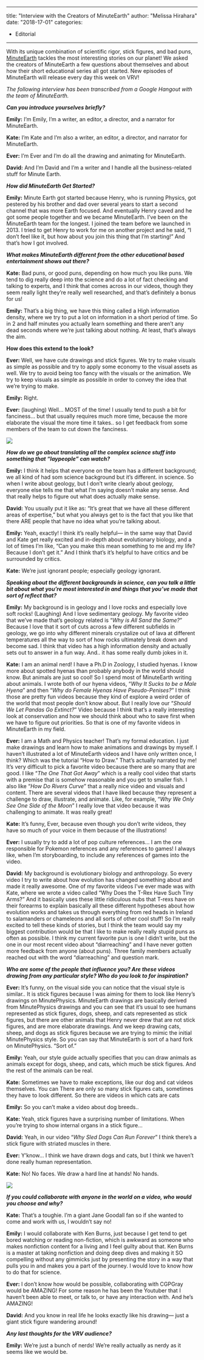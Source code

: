 
---
title: "Interview with the Creators of MinuteEarth"
author: "Melissa Hirahara"
date: "2018-17-01"
categories:
- Editorial
---

With its unique combination of scientific rigor, stick figures, and bad puns, [MinuteEarth](https://vrv.co/series/G6Q47NG7R/MinuteEarth-Explains-the-World?utm_source=editorial_vrv&amp;utm_medium=vrv_blog&amp;utm_campaign=vrv-linking&amp;referrer=editorial_vrv_vrv_blog_vrv-linking) tackles the most interesting stories on our planet! We asked the creators of MinuteEarth a few questions about themselves and about how their short educational series all got started. New episodes of MinuteEarth will release every day this week on VRV!

*The following interview has been transcribed from a Google Hangout with the team of MinuteEarth.*

***Can you introduce yourselves briefly?***

**Emily:** I&#8217;m Emily, I&#8217;m a writer, an editor, a director, and a narrator for MinuteEarth.

**Kate:** I&#8217;m Kate and I&#8217;m also a writer, an editor, a director, and narrator for MinuteEarth.

**Ever:** I&#8217;m Ever and I&#8217;m do all the drawing and animating for MinuteEarth.

**David:** And I&#8217;m David and I&#8217;m a writer and I handle all the business-related stuff for Minute Earth.

***How did MinuteEarth Get Started?***

**Emily:** Minute Earth got started because Henry, who is running Physics, got pestered by his brother and dad over several years to start a second channel that was more Earth focused. And eventually Henry caved and he got some people together and we became MinuteEarth. I’ve been on the MinuteEarth team for the longest. I joined the team before we launched in 2013. I tried to get Henry to work for me on another project and he said, “I don’t feel like it, but how about you join this thing that I’m starting!&#8221; And that’s how I got involved.

***What makes MinuteEarth different from the other educational based entertainment shows out there?***

**Kate:** Bad puns, or good puns, depending on how much you like puns. We tend to dig really deep into the science and do a lot of fact checking and talking to experts, and I think that comes across in our videos, though they seem really light they’re really well researched, and that’s definitely a bonus for us!

**Emily:** That’s a big thing, we have this thing called a High information density, where we try to put a lot on information in a short period of time. So in 2 and half minutes you actually learn something and there aren’t any dead seconds where we’re just talking about nothing. At least, that’s always the aim.

**How does this extend to the look?**

**Ever:** Well, we have cute drawings and stick figures. We try to make visuals as simple as possible and try to apply some economy to the visual assets as well. We try to avoid being too fancy with the visuals or the animation. We try to keep visuals as simple as possible in order to convey the idea that we’re trying to make.

**Emily:** Right.

**Ever:** (laughing) Well… MOST of the time! I usually tend to push a bit for fanciness… but that usually requires much more time, because the more elaborate the visual the more time it takes.. so I get feedback from some members of the team to cut down the fanciness.

![](https://i0.wp.com/vrvblog.co/wp-content/uploads/2018/01/Screen-Shot-2018-01-17-at-9.22.27-AM.png?resize=1170%2C658&#038;ssl=1)

***How do we go about translating all the complex science stuff into something that “laypeople” can watch?***

**Emily:** I think it helps that everyone on the team has a different background; we all kind of had som science background but it’s different. in science. So when I write about geology, but I don’t write clearly about geology, everyone else tells me that what I’m saying doesn’t make any sense. And that really helps to figure out what does actually make sense.

**David:** You usually put it like as: “It’s great that we have all these different areas of expertise,” but what you always get to is the fact that you like that there ARE people that have no idea what you’re talking about.

**Emily:** Yeah, exactly! I think it’s really helpful— in the same way that David and Kate get really excited and in-depth about evolutionary biology, and a lot of times I’m like, “Can you make this mean something to me and my life? Because I don’t get it.” And I think that’s it’s helpful to have critics and be surrounded by critics.

**Kate:** We’re just ignorant people; especially geology ignorant.

***Speaking about the different backgrounds in science, can you talk a little bit about what you’re most interested in and things that you&#8217;ve made that sort of reflect that?***

**Emily:** My background is in geology and I love rocks and especially love soft rocks! (Laughing) And I love sedimentary geology. My favorite video that we’ve made that’s geology related is “*Why is All Sand the Same?*” Because I love that it sort of cuts across a few different subfields in geology, we go into why different minerals crystalize out of lava at different temperatures all the way to sort of how rocks ultimately break down and become sad. I think that video has a high information density and actually sets out to answer in a fun way. And.. it has some really dumb jokes in it.

**Kate:** I am an animal nerd! I have a Ph.D in Zoology, I studied hyenas. I know more about spotted hyenas than probably anybody in the world should know. But animals are just so cool! So I spend most of MinuteEarth writing about animals. I wrote both of our hyena videos, “*Why It Sucks to be a Male Hyena*” and then “*Why do Female Hyenas Have Pseudo-Penises?*” I think those are pretty fun videos because they kind of explore a weird order of the world that most people don’t know about. But I really love our “*Should We Let Pandas Go Extinct?*” Video because I think that’s a really interesting look at conservation and how we should think about who to save first when we have to figure out priorities. So that is one of my favorite videos in MinuteEarth in my field.

**Ever:** I am a Math and Physics teacher! That’s my formal education. I just make drawings and learn how to make animations and drawings by myself. I haven’t illustrated a lot of MinuteEarth videos and I have only written once, I think? Which was the tutorial “How to Draw.” That’s actually narrated by me! It’s very difficult to pick a favorite video because there are so many that are good. I like “*The One That Got Away*” which is a really cool video that starts with a premise that is somehow reasonable and you get to smaller fish. I also like “*How Do Rivers Curve*” that a really nice video and visuals and content. There are several videos that I have liked because they represent a challenge to draw, illustrate, and animate. Like, for example, “*Why We Only See One Side of the Moon*” I really love that video because it was challenging to animate. It was really great!

**Kate:** It’s funny, Ever, because even though you don’t write videos, they have so much of your voice in them because of the illustrations!

**Ever:** I usually try to add a lot of pop culture references… I am the one responsible for Pokemon references and any references to games! I always like, when I’m storyboarding, to include any references of games into the video.

**David:** My background is evolutionary biology and anthropology. So every video I try to write about how evolution has changed something about and made it really awesome. One of my favorite videos I’ve ever made was with Kate, where we wrote a video called “Why Does the T-Rex Have Such Tiny Arms?” And it basically uses these little ridiculous nubs that T-rexs have on their forearms to explain basically all these different hypotheses about how evolution works and takes us through everything from red heads in Ireland to salamanders or chameleons and all sorts of other cool stuff! So I’m really excited to tell these kinds of stories, but I think the team would say my biggest contribution would be that I like to make really really stupid puns as often as possible. I think my current favorite pun is one I didn’t write, but the one in our most recent video about “diarreaching” and I have never gotten more feedback from anyone (about puns). Three family members actually reached out with the word “diarreaching” and question mark.

***Who are some of the people that influence you? Are these videos drawing from any particular style? Who do you look to for inspiration?***

**Ever:** It’s funny, on the visual side you can notice that the visual style is similar.. It is stick figures because I was aiming for them to look like Henry’s drawings on MinutePhysics. MinuteEarth drawings are basically derived from MinutePhysics drawings and you can see that it’s usual to see humans represented as stick figures, dogs, sheep, and cats represented as stick figures, but there are other animals that Henry never drew that are not stick figures, and are more elaborate drawings. And we keep drawing cats, sheep, and dogs as stick figures because we are trying to mimic the initial MinutePhysics style. So you can say that MinuteEarth is sort of a hard fork on MinutePhysics. “Sort of.”

**Emily:** Yeah, our style guide actually specifies that you can draw animals as animals except for dogs, sheep, and cats, which much be stick figures. And the rest of the animals can be real.

**Kate:** Sometimes we have to make exceptions, like our dog and cat videos themselves. You can There are only so many stick figures cats, sometimes they have to look different. So there are videos in which cats are cats

**Emily:** So you can’t make a video about dog breeds..

**Kate:** Yeah, stick figures have a surprising number of limitations. When you’re trying to show internal organs in a stick figure…

**David:** Yeah, in our video “*Why Sled Dogs Can Run Forever*” I think there’s a stick figure with striated muscles in there.

**Ever:** Y&#8217;know&#8230; I think we have drawn dogs and cats, but I think we haven’t done really human representation.

**Kate:** No! No faces. We draw a hard line at hands! No hands.

![](https://i1.wp.com/vrvblog.co/wp-content/uploads/2018/01/Screen-Shot-2018-01-17-at-9.22.50-AM.png?resize=1170%2C658&#038;ssl=1)

***If you could collaborate with anyone in the world on a video, who would you choose and why?***

**Kate:** That’s a toughie. I’m a giant Jane Goodall fan so if she wanted to come and work with us, I wouldn’t say no!

**Emily:** I would collaborate with Ken Burns, just because I get tend to get bored watching or reading non-fiction, which is awkward as someone who makes nonfiction content for a living and I feel guilty about that. Ken Burns is a master at taking nonfiction and doing deep dives and making it SO compelling without any gimmicks just by presenting the story in a way that pulls you in and makes you a part of the journey. I would love to know how to do that for science.

**Ever:** I don’t know how would be possible, collaborating with CGPGray would be AMAZING! For some reason he has been the Youtuber that I haven’t been able to meet, or talk to, or have any interaction with. And he’s AMAZING!

**David:** And you know in real life he looks exactly like his drawing— just a giant stick figure wandering around!

***Any last thoughts for the VRV audience?***

**Emily:** We’re just a bunch of nerds! We’re really actually as nerdy as it seems like we would be.
